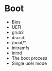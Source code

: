 # Boot


- Bios
- UEFI
- grub2
- `dracut`
- /boot/*
- initramfs
- initrd
- The boot process
- Single user mode
